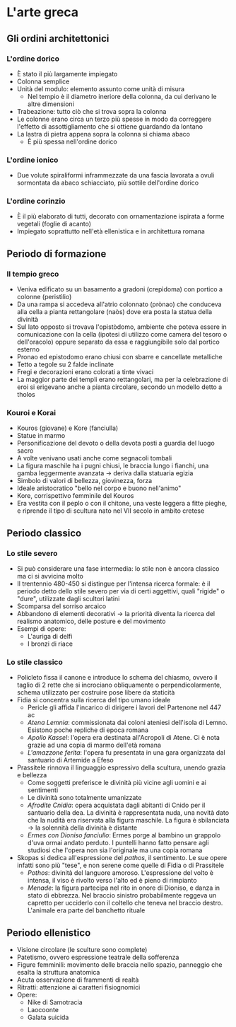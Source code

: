 # L'arte greca

## Gli ordini architettonici

### L'ordine dorico

- È stato il più largamente impiegato
- Colonna semplice
- Unità del modulo: elemento assunto come unità di misura
	- Nel tempio è il diametro ineriore della colonna, da cui derivano le altre dimensioni
- Trabeazione: tutto ciò che si trova sopra la colonna
- Le colonne erano circa un terzo più spesse in modo da correggere l'effetto di assottigliamento che si ottiene guardando da lontano
- La lastra di pietra appena sopra la colonna si chiama abaco
	- È più spessa nell'ordine dorico

### L'ordine ionico

- Due volute spiraliformi inframmezzate da una fascia lavorata a ovuli sormontata da abaco schiacciato, più sottile dell'ordine dorico

### L'ordine corinzio

- È il più elaborato di tutti, decorato con ornamentazione ispirata a forme vegetali (foglie di acanto)
- Impiegato soprattutto nell'età ellenistica e in architettura romana

## Periodo di formazione

### Il tempio greco

- Veniva edificato su un basamento a gradoni (crepìdoma) con portico a colonne (peristìlio)
- Da una rampa si accedeva all'atrio colonnato (prònao) che conduceva alla cella a pianta rettangolare (naòs) dove era posta la statua della divinità
- Sul lato opposto si trovava l'opistòdomo, ambiente che poteva essere in comunicazione con la cella (ipotesi di utilizzo come camera del tesoro o dell'oracolo) oppure separato da essa e raggiungibile solo dal portico esterno
- Pronao ed epistodomo erano chiusi con sbarre e cancellate metalliche
- Tetto a tegole su 2 falde inclinate
- Fregi e decorazioni erano colorati a tinte vivaci
- La maggior parte dei templi erano rettangolari, ma per la celebrazione di eroi si erigevano anche a pianta circolare, secondo un modello detto a tholos

### Kouroi e Korai

- Kouros (giovane) e Kore (fanciulla)
- Statue in marmo
- Personificazione del devoto o della devota posti a guardia del luogo sacro
- A volte venivano usati anche come segnacoli tombali
- La figura maschile ha i pugni chiusi, le braccia lungo i fianchi, una gamba leggermente avanzata → deriva dalla statuaria egizia
- Simbolo di valori di bellezza, giovinezza, forza
- Ideale aristocratico "bello nel corpo e buono nell'animo"
- Kore, corrispettivo femminile del Kouros
- Era vestita con il peplo o con il chitone, una veste leggera a fitte pieghe, e riprende il tipo di scultura nato nel VII secolo in ambito cretese

## Periodo classico

### Lo stile severo

- Si può considerare una fase intermedia: lo stile non è ancora classico ma ci si avvicina molto
- Il trentennio 480-450 si distingue per l'intensa ricerca formale: è il periodo detto dello stile severo per via di certi aggettivi, quali "rigide" o "dure", utilizzate dagli scultori latini
- Scomparsa del sorriso arcaico
- Abbandono di elementi decorativi → la priorità diventa la ricerca del realismo anatomico, delle posture e del movimento
- Esempi di opere:
	- L'auriga di delfi
	- I bronzi di riace

### Lo stile classico

- Policleto fissa il canone e introduce lo schema del chiasmo, ovvero il taglio di 2 rette che si incrociano obliquamente o perpendicolarmente, schema utilizzato per costruire pose libere da staticità
- Fidia si concentra sulla ricerca del tipo umano ideale
	- Pericle gli affida l'incarico di dirigere i lavori del Partenone nel 447 ac
	- *Atena Lemnia*: commissionata dai coloni ateniesi dell'isola di Lemno. Esistono poche repliche di epoca romana
	- *Apollo Kassel*: l'opera era destinata all'Acropoli di Atene. Ci è nota grazie ad una copia di marmo dell'età romana
	- *L'amazzone ferita*: l'opera fu presentata in una gara organizzata dal santuario di Artemide a Efeso
- Prassitele rinnova il linguaggio espressivo della scultura, unendo grazia e bellezza
	- Come soggetti preferisce le divinità più vicine agli uomini e ai sentimenti
	- Le divinità sono totalmente umanizzate
	- *Afrodite Cnidia*: opera acquistata dagli abitanti di Cnido per il santuario della dea. La divinità è rappresentata nuda, una novità dato che la nudità era riservata alla figura maschile. La figura è sbilanciata → la solennità della divinità è distante
	- *Ermes con Dioniso fanciullo*: Ermes porge al bambino un grappolo d'uva ormai andato perduto. I puntelli hanno fatto pensare agli studiosi che l'opera non sia l'originale ma una copia romana
- Skopas si dedica all'espressione del *pathos*, il sentimento. Le sue opere infatti sono più "tese", e non serene come quelle di Fidia o di Prassitele
	- *Pothos*: divinità del languore amoroso. L'espressione del volto è intensa, il viso è rivolto verso l'alto ed è pieno di rimpianto
	- *Menade*: la figura partecipa nel rito in onore di Dioniso, e danza in stato di ebbrezza. Nel braccio sinistro probabilmente reggeva un capretto per ucciderlo con il coltello che teneva nel braccio destro. L'animale era parte del banchetto rituale

## Periodo ellenistico

- Visione circolare (le sculture sono complete)
- Patetismo, ovvero espressione teatrale della sofferenza
- Figure femminili: movimento delle braccia nello spazio, panneggio che esalta la struttura anatomica
- Acuta osservazione di frammenti di realtà
- Ritratti: attenzione ai caratteri fisiognomici
- Opere:
	- Nike di Samotracia
	- Laocoonte
	- Galata suicida